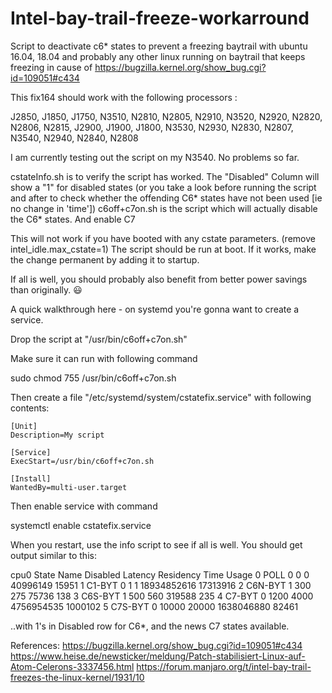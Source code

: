 # Intel-bay-trail-freeze-workarround
Script to deactivate c6* states to prevent a freezing baytrail with ubuntu 16.04, 18.04 and probably any other linux running on baytrail that keeps freezing in cause of https://bugzilla.kernel.org/show_bug.cgi?id=109051#c434

This fix164 should work with the following processors :

J2850, J1850, J1750, N3510, N2810, N2805, N2910, N3520, N2920, N2820, N2806, N2815, J2900, J1900, J1800, N3530, N2930, N2830, N2807, N3540, N2940, N2840, N2808

I am currently testing out the script on my N3540. No problems so far.

cstateInfo.sh is to verify the script has worked. The "Disabled" Column will show a "1" for disabled states (or you take a look before running 
the script and after to check whether the offending C6* states have not been used [ie no change in 'time'])
c6off+c7on.sh is the script which will actually disable the C6* states. And enable C7

This will not work if you have booted with any cstate parameters. (remove intel_idle.max_cstate=1)
The script should be run at boot. If it works, make the change permanent by adding it to startup.

If all is well, you should probably also benefit from better power savings than originally. :smiley:



A quick walkthrough here - on systemd you're gonna want to create a service.

Drop the script at "/usr/bin/c6off+c7on.sh"

Make sure it can run with following command

sudo chmod 755 /usr/bin/c6off+c7on.sh

Then create a file "/etc/systemd/system/cstatefix.service"
with following contents:

    [Unit]
    Description=My script

    [Service]
    ExecStart=/usr/bin/c6off+c7on.sh

    [Install]
    WantedBy=multi-user.target

Then enable service with command

systemctl enable cstatefix.service

When you restart, use the info script to see if all is well.
You should get output similar to this:

cpu0 State  Name     Disabled  Latency  Residency         Time     Usage
         0  POLL            0        0          0     40996149     15951
         1  C1-BYT          0        1          1  18934852616  17313916
         2  C6N-BYT         1      300        275        75736       138
         3  C6S-BYT         1      500        560       319588       235
         4  C7-BYT          0     1200       4000   4756954535   1000102
         5  C7S-BYT         0    10000      20000   1638046880     82461

..with 1's in Disabled row for C6*, and the news C7 states available.

References:
https://bugzilla.kernel.org/show_bug.cgi?id=109051#c434
https://www.heise.de/newsticker/meldung/Patch-stabilisiert-Linux-auf-Atom-Celerons-3337456.html
https://forum.manjaro.org/t/intel-bay-trail-freezes-the-linux-kernel/1931/10
